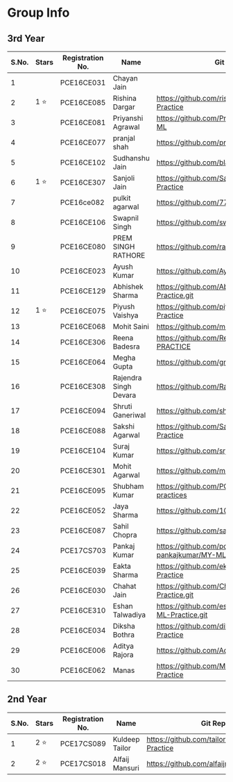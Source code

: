 # Group Info

## 3rd Year
| S.No. | Stars | Registration No. | Name | Git Repo Link |
|-------|-------|------------------|------|---------------|
| 1 | | PCE16CE031 | Chayan Jain ||
| 2 | 1 :star: | PCE16CE085 | Rishina Dargar | https://github.com/rishinadargar/My-ML-Practice |
| 3 | | PCE16CE081 | Priyanshi Agrawal | https://github.com/Priyanshi641/My-Practice-ML |
| 4 | | PCE16CE077 | pranjal shah | https://github.com/pranjal218/MyMLPractice.git |
| 5 | | PCE16CE102 | Sudhanshu Jain | https://github.com/blacksag/My-ML-Practice.git |
| 6 | 1 :star: | PCE16CE307 | Sanjoli Jain | https://github.com/Sanjolijain04/My-ML-Practice |
| 7 | | PCE16ce082 | pulkit agarwal |https://github.com/7790p/assingment|
| 8 | | PCE16CE106 | Swapnil Singh | https://github.com/swapnil2306/my_ML_practice |
| 9 | | PCE16CE080 | PREM SINGH RATHORE |https://github.com/rathoreprem/MYMLPRACTICE|
| 10 | | PCE16CE023 | Ayush Kumar | https://github.com/Ayushkr99/My-Ml-Practice |
| 11 | | PCE16CE129 | Abhishek Sharma | https://github.com/Abhi2819sharma/MY-ML-Practice.git |
| 12 | 1 :star: | PCE16CE075 | Piyush Vaishya |https://github.com/piyushvaishya/My-ML-Practice |
| 13 | | PCE16CE068 | Mohit Saini | https://github.com/mohit8201/My-ML-Practice |
| 14 | | PCE16CE306 |Reena Badesra| https://github.com/Reena239/MY-ML-PRACTICE |
| 15 | | PCE16CE064 | Megha Gupta | https://github.com/gmegha12/My-ML-practice |
| 16 | | PCE16CE308 | Rajendra Singh Devara | https://github.com/Rajendra14/My-ML-Practice |
| 17 | | PCE16CE094 | Shruti Ganeriwal | https://github.com/shruti224/MyMLPractice |
| 18 | | PCE16CE088 | Sakshi Agarwal |https://github.com/Sakshi-Agarwal/My-ML-Practice |
| 19 | | PCE16CE104 | Suraj Kumar | https://github.com/srj789/My-Ml-Practice |
| 20 | | PCE16CE301 | Mohit Agarwal | https://github.com/manumohit/My-ML-Practice  |
| 21 | | PCE16CE095 | Shubham Kumar | https://github.com/PCE16CE095/My-ML-practices |
| 22 | | PCE16CE052 | Jaya Sharma | https://github.com/10-jaya/my-ML-project |
| 23 | | PCE16CE087 | Sahil Chopra | https://github.com/sahilcbm/MY-ML-Practicee |
| 24 | | PCE17CS703 | Pankaj Kumar | https://github.com/pce17cs703-pankajkumar/MY-ML-Practice |
| 25 | | PCE16CE039 | Eakta Sharma | https://github.com/ekta-sharma19/MY_ML-Practice |
| 26 | | PCE16CE030 | Chahat Jain | https://github.com/Chahat1996/MY-ML-Practice.git |
| 27 | | PCE16CE310 | Eshan Talwadiya | https://github.com/eshantalwadiya12345/My-ML-Practice.git |
| 28 | | PCE16CE034 | Diksha Bothra | https://github.com/dikshabothra/My-ML-Practice |
| 29 | | PCE16CE006 | Aditya Rajora | https://github.com/Adityarajora/MYMLPractice |
| 30 | | PCE16CE062 | Manas | https://github.com/Manaskashyap/My-ML-Practice |

## 2nd Year

| S.No. | Stars | Registration No. | Name | Git Repo Link |
|-------|-------|------------------|------|---------------|
| 1 | 2 :star: | PCE17CS089 | Kuldeep Tailor | https://github.com/tailorkuldeep/My-ML-Practice |
| 2 | 2 :star: | PCE17CS018 | Alfaij Mansuri | https://github.com/alfaijmansuri/MyMLpractice |
